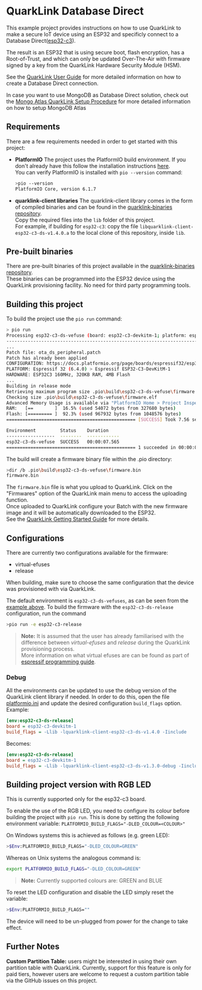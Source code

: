 # QuarkLink Database Direct

This example project provides instructions on how to use QuarkLink to make a secure IoT device using an ESP32 and specificly connect to a Database Direct([esp32-c3](https://docs.espressif.com/projects/esp-idf/en/latest/esp32c3/hw-reference/esp32c3/user-guide-devkitm-1.html)).

The result is an ESP32 that is using secure boot, flash encryption, has a Root-of-Trust, and which can only be updated Over-The-Air with firmware signed by a key from the QuarkLink Hardware Security Module (HSM).

See the [QuarkLink User Guide](https://docs.quarklink.io/docs/database-direct) for more detailed information on how to create a Database Direct connection.

In case you want to use MongoDB as Database Direct solution, check out the [Mongo Atlas QuarkLink Setup Procedure](https://docs.quarklink.io/docs/mongo-atlas-quarklink-setup-procedure) for more detailed information on how to setup MongoDB Atlas

## Requirements

There are a few requirements needed in order to get started with this project:

- **PlatformIO**
    The project uses the PlatformIO build environment. If you don't already have this follow the installation instructions [here](https://platformio.org/install).  
    You can verify PlatformIO is installed with ```pio --version``` command:
    ```sh
    >pio --version
    PlatformIO Core, version 6.1.7
    ``` 
- **quarklink-client libraries**
    The quarklink-client library comes in the form of compiled binaries and can be found in the [quarklink-binaries repository](https://github.com/cryptoquantique/quarklink-binaries/tree/main/quarklink-client).  
    Copy the required files into the `lib` folder of this project.  
    For example, if building for `esp32-c3`: copy the file `libquarklink-client-esp32-c3-ds-v1.4.0.a` to the local clone of this repository, inside `lib`.

## Pre-built binaries

There are pre-built binaries of this project available in the [quarklink-binaries repository](https://github.com/cryptoquantique/quarklink-binaries/tree/main/quarklink-examples/database-direct).  
These binaries can be programmed into the ESP32 device using the QuarkLink provisioning facility. No need for third party programming tools.

## Building this project

To build the project use the ```pio run``` command:
```sh
> pio run
Processing esp32-c3-ds-vefuse (board: esp32-c3-devkitm-1; platform: espressif32 @6.4.0; framework: espidf)
------------------------------------------------------------------------------------------------------------------------------Verbose mode can be enabled via `-v, --verbose` option
...
Patch file: ota_ds_peripheral.patch
Patch has already been applied
CONFIGURATION: https://docs.platformio.org/page/boards/espressif32/esp32-c3-devkitm-1.html
PLATFORM: Espressif 32 (6.4.0) > Espressif ESP32-C3-DevKitM-1
HARDWARE: ESP32C3 160MHz, 320KB RAM, 4MB Flash
...
Building in release mode
Retrieving maximum program size .pio\build\esp32-c3-ds-vefuse\firmware.elf
Checking size .pio\build\esp32-c3-ds-vefuse\firmware.elf
Advanced Memory Usage is available via "PlatformIO Home > Project Inspect"
RAM:   [==        ]  16.5% (used 54072 bytes from 327680 bytes)
Flash: [========= ]  92.3% (used 967932 bytes from 1048576 bytes)
================================================ [SUCCESS] Took 7.56 seconds ================================================

Environment         Status    Duration
------------------  --------  ------------
esp32-c3-ds-vefuse  SUCCESS   00:00:07.565
================================================ 1 succeeded in 00:00:07.565 ================================================ 

```

The build will create a firmware binary file within the .pio directory:
```sh
>dir /b .pio\build\esp32-c3-ds-vefuse\firmware.bin
firmware.bin
```

The ```firmware.bin``` file is what you upload to QuarkLink. Click on the "Firmwares" option of the QuarkLink main menu to access the uploading function.  
Once uploaded to QuarkLink configure your Batch with the new firmware image and it will be automatically downloaded to the ESP32.  
See the [QuarkLink Getting Started Guide](https://docs.quarklink.io/docs/getting-started-with-quarklink-ignite#getting-started) for more details.

## Configurations
There are currently two configurations available for the firmware:
- virtual-efuses
- release

When building, make sure to choose the same configuration that the device was provisioned with via QuarkLink.

The default environment is `esp32-c3-ds-vefuses`, as can be seen from the [example above](#building-this-project). To build the firmware with the `esp32-c3-ds-release` configuration, run the command 
```sh
>pio run -e esp32-c3-release
```

>**Note:** It is assumed that the user has already familiarised with the difference between *virtual-efuses* and *release* during the QuarkLink provisioning process.  
More information on what virtual efuses are can be found as part of [espressif programming guide](https://docs.espressif.com/projects/esp-idf/en/latest/esp32/api-reference/system/efuse.html#virtual-efuses).

### Debug
All the environments can be updated to use the debug version of the QuarkLink client library if needed. In order to do this, open the file [platformio.ini](platformio.ini) and update the desired configuration `build_flags` option.  
Example:
```ini
[env:esp32-c3-ds-release]
board = esp32-c3-devkitm-1
build_flags = -Llib -lquarklink-client-esp32-c3-ds-v1.4.0 -Iinclude
```
Becomes:
```ini
[env:esp32-c3-ds-release]
board = esp32-c3-devkitm-1
build_flags = -Llib -lquarklink-client-esp32-c3-ds-v1.3.0-debug -Iinclude
```

## Building project version with RGB LED
This is currently supported only for the esp32-c3 board.

To enable the use of the RGB LED, you need to configure its colour before building the project with ```pio run```. This is done by setting the following environment variable:
```PLATFORMIO_BUILD_FLAGS="-DLED_COLOUR=<COLOUR>"```

On Windows systems this is achieved as follows (e.g. green LED):
```sh
>$Env:PLATFORMIO_BUILD_FLAGS="-DLED_COLOUR=GREEN"
```
Whereas on Unix systems the analogous command is:
```sh
export PLATFORMIO_BUILD_FLAGS="-DLED_COLOUR=GREEN"
``` 

>**Note:** Currently supported colours are: GREEN and BLUE

To reset the LED configuration and disable the LED simply reset the variable:
```sh
>$Env:PLATFORMIO_BUILD_FLAGS=""
```

The device will need to be un-plugged from power for the change to take effect.

## Further Notes
**Custom Partition Table:** users might be interested in using their own partition table with QuarkLink. Currently, support for this feature is only for paid tiers, however users are welcome to request a custom partition table via the GitHub issues on this project.
